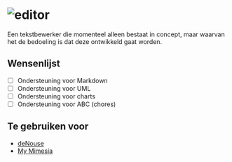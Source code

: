 # ![editor](https://deidee.com/logo.svg?str=editor)

Een tekstbewerker die momenteel alleen bestaat in concept, maar waarvan het de bedoeling is dat deze ontwikkeld gaat worden.

## Wensenlijst

- [ ]  Ondersteuning voor Markdown
- [ ]  Ondersteuning voor UML
- [ ]  Ondersteuning voor charts
- [ ]  Ondersteuning voor ABC (chores)

## Te gebruiken voor

- [deNouse](https://denous.nl/)
- [My Mimesia](https://my.mimesia.name/)
